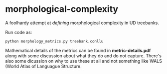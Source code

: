 # morphological-complexity
A foolhardy attempt at _defining_ morphological complexity in UD treebanks.

Run code as:

```
python morphology_metrics.py treebank.conllu
```

Mathematical details of the metrics can be found in **metric-details.pdf** along with some discussion about what they do and do not capture. There's also some dicussion on why to use these at all and not something like WALS (World Atlas of Languague Structure. 

